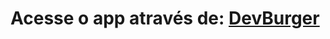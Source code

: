 <h1>Acesse o app através de: <a href="https://codeburger-front.vercel.app/login">DevBurger<a/></h1>

